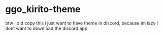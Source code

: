 # ggo_kirito-theme
btw i did copy this i just want to have theme in discord, because im lazy i dont want to download the discord app

